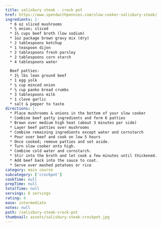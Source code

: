 ```yaml
---
title: salisbury steak - crock pot
href: https://www.spendwithpennies.com/slow-cooker-salisbury-steak/
ingredients: |-
  * 6 oz sliced mushrooms
  * ½ onion; sliced
  * 1½ cups beef broth (low sodium)
  * 1oz package brown gravy mix (dry)
  * 2 tablespoons ketchup
  * 1 teaspoon dijon
  * 2 tablespoons fresh parsley
  * 2 tablespoons corn starch
  * 4 tablespoons water

  Beef patties:
  * 1½ lbs lean ground beef
  * 1 egg yolk
  * ¼ cup minced onion
  * ⅓ cup panko bread crumbs
  * 3 tablespoons milk
  * 1 clove garlic
  * salt & pepper to taste
directions: |-
  * Place mushrooms & onions in the bottom of your slow cooker
  * Combine beef patty ingredients and form 6 patties
  * Brown over medium high heat (about 3 minutes per side)
  * Layer beef patties over mushrooms
  * Combine remaining ingredients except water and cornstarch
  * Pour over beef and cook on low 5 hours
  * Once cooked; remove patties and set aside.
  * Turn slow cooker onto high.
  * Combine cold water and cornstarch.
  * Stir into the broth and let cook a few minutes until thickened.
  * Add beef back into the sauce to coat.
  * Serve over mashed potatoes or rice
category: main course
subcategory: ['crockpot']
cookTime: null
prepTime: null
totalTime: null
servings: 6 servings
rating: 4
ease: intermediate
notes: null
path: /salisbury-steak-crock-pot
thumbnail: assets/salisbury-steak-crockpot.jpg
---
```

